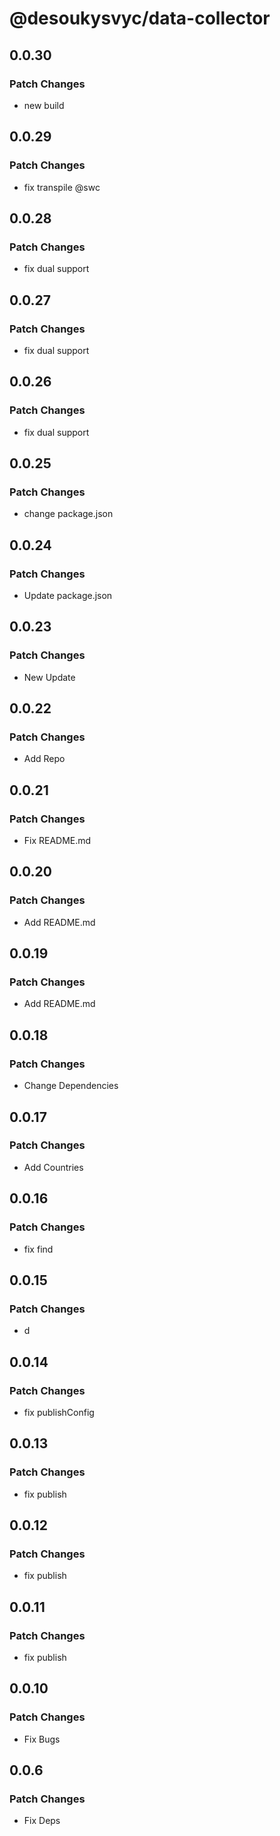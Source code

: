 # @desoukysvyc/data-collector

## 0.0.30

### Patch Changes

- new build

## 0.0.29

### Patch Changes

- fix transpile @swc

## 0.0.28

### Patch Changes

- fix dual support

## 0.0.27

### Patch Changes

- fix dual support

## 0.0.26

### Patch Changes

- fix dual support

## 0.0.25

### Patch Changes

- change package.json

## 0.0.24

### Patch Changes

- Update package.json

## 0.0.23

### Patch Changes

- New Update

## 0.0.22

### Patch Changes

- Add Repo

## 0.0.21

### Patch Changes

- Fix README.md

## 0.0.20

### Patch Changes

- Add README.md

## 0.0.19

### Patch Changes

- Add README.md

## 0.0.18

### Patch Changes

- Change Dependencies

## 0.0.17

### Patch Changes

- Add Countries

## 0.0.16

### Patch Changes

- fix find

## 0.0.15

### Patch Changes

- d

## 0.0.14

### Patch Changes

- fix publishConfig

## 0.0.13

### Patch Changes

- fix publish

## 0.0.12

### Patch Changes

- fix publish

## 0.0.11

### Patch Changes

- fix publish

## 0.0.10

### Patch Changes

- Fix Bugs

## 0.0.6

### Patch Changes

- Fix Deps
